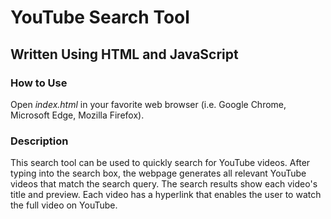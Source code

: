 # YouTube Search Tool
## Written Using HTML and JavaScript

### How to Use
Open *index.html* in your favorite web browser (i.e. Google Chrome, Microsoft Edge, Mozilla Firefox).

### Description
This search tool can be used to quickly search for YouTube videos. 
After typing into the search box, the webpage generates all relevant YouTube videos that match the search query.
The search results show each video's title and preview.
Each video has a hyperlink that enables the user to watch the full video on YouTube.
